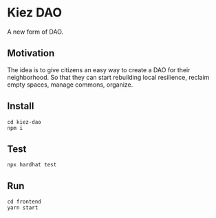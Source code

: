 # Kiez DAO

A new form of DAO.

## Motivation

The idea is to give citizens an easy way to create a DAO for their neighborhood. So that they can start rebuilding local resilience, reclaim empty spaces, manage commons, organize. 

## Install

```
cd kiez-dao
npm i
```

## Test

```
npx hardhat test
```

## Run

```
cd frontend
yarn start
```



